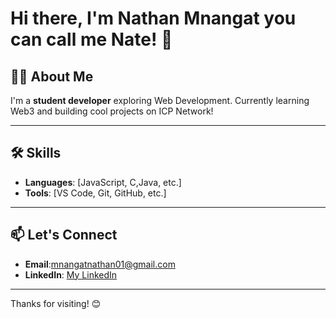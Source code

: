# Hi there, I'm Nathan Mnangat you can call me Nate! 👋

## 👨‍💻 About Me
I'm a **student developer** exploring Web Development. Currently learning Web3 and building cool projects on ICP Network!

---

## 🛠️ Skills
- **Languages**: [JavaScript, C,Java, etc.]
- **Tools**: [VS Code, Git, GitHub, etc.]

---

## 📫 Let's Connect
- **Email**:mnangatnathan01@gmail.com
- **LinkedIn**: [My LinkedIn](https://www.linkedin.com/in/nathan-mnangat-1b10b61b7)

---

Thanks for visiting! 😊
